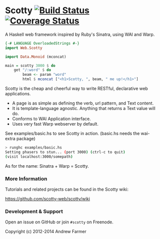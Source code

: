 # Scotty [![Build Status](https://travis-ci.org/scotty-web/scotty.svg)](https://travis-ci.org/scotty-web/scotty)[![Coverage Status](https://coveralls.io/repos/scotty-web/scotty/badge.svg?branch=master)](https://coveralls.io/r/scotty-web/scotty?branch=master)

A Haskell web framework inspired by Ruby's Sinatra, using WAI and Warp.

```haskell
{-# LANGUAGE OverloadedStrings #-}
import Web.Scotty

import Data.Monoid (mconcat)

main = scotty 3000 $ do
    get "/:word" $ do
        beam <- param "word"
        html $ mconcat ["<h1>Scotty, ", beam, " me up!</h1>"]
```

Scotty is the cheap and cheerful way to write RESTful, declarative web applications.

* A page is as simple as defining the verb, url pattern, and Text content.
* It is template-language agnostic. Anything that returns a Text value will do.
* Conforms to WAI Application interface.
* Uses very fast Warp webserver by default.

See examples/basic.hs to see Scotty in action. (basic.hs needs the wai-extra package)

```bash
> runghc examples/basic.hs
Setting phasers to stun... (port 3000) (ctrl-c to quit)
(visit localhost:3000/somepath)
```

As for the name: Sinatra + Warp = Scotty.

### More Information

Tutorials and related projects can be found in the Scotty wiki:

https://github.com/scotty-web/scotty/wiki

### Development & Support

Open an issue on GitHub or join `#scotty` on Freenode.

Copyright (c) 2012-2014 Andrew Farmer

